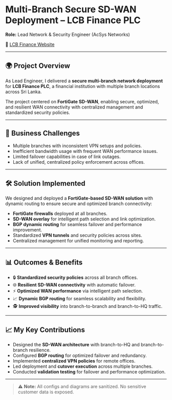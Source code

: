 # Multi-Branch Secure SD-WAN Deployment – LCB Finance PLC  
**Role:** Lead Network & Security Engineer (AcSys Networks)  

🔗 [LCB Finance Website](https://www.lcbfinance.lk)  

---

## 🌍 Project Overview
As Lead Engineer, I delivered a **secure multi-branch network deployment** for **LCB Finance PLC**, a financial institution with multiple branch locations across Sri Lanka.  

The project centered on **FortiGate SD-WAN**, enabling secure, optimized, and resilient WAN connectivity with centralized management and standardized security policies.  

---

## 🎯 Business Challenges
- Multiple branches with inconsistent VPN setups and policies.  
- Inefficient bandwidth usage with frequent WAN performance issues.  
- Limited failover capabilities in case of link outages.  
- Lack of unified, centralized policy enforcement across offices.  

---

## 🛠️ Solution Implemented
We designed and deployed a **FortiGate-based SD-WAN solution** with dynamic routing to ensure secure and optimized branch connectivity:  
- **FortiGate firewalls** deployed at all branches.  
- **SD-WAN overlay** for intelligent path selection and link optimization.  
- **BGP dynamic routing** for seamless failover and performance improvement.  
- Standardized **VPN tunnels** and security policies across sites.  
- Centralized management for unified monitoring and reporting.  

---

## 📊 Outcomes & Benefits
- 🔒 **Standardized security policies** across all branch offices.  
- 🌐 **Resilient SD-WAN connectivity** with automatic failover.  
- ⚡ **Optimized WAN performance** via intelligent path selection.  
- 📈 **Dynamic BGP routing** for seamless scalability and flexibility.  
- 🕵️ **Improved visibility** into branch-to-branch and branch-to-HQ traffic.  

---

## 📈 My Key Contributions
- Designed the **SD-WAN architecture** with branch-to-HQ and branch-to-branch resilience.  
- Configured **BGP routing** for optimized failover and redundancy.  
- Implemented **centralized VPN policies** for remote offices.  
- Led deployment and **cutover execution** across multiple branches.  
- Conducted **validation testing** for failover and performance optimization.  

---


> ⚠️ **Note:** All configs and diagrams are sanitized. No sensitive customer data is exposed.  
